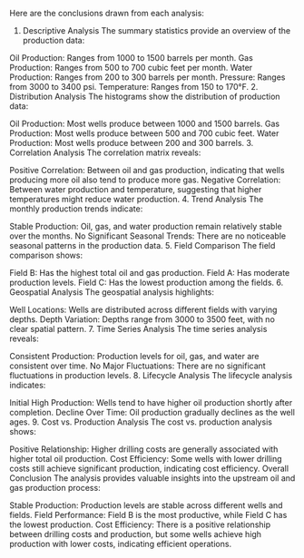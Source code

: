 Here are the conclusions drawn from each analysis:

1. Descriptive Analysis
The summary statistics provide an overview of the production data:

Oil Production: Ranges from 1000 to 1500 barrels per month.
Gas Production: Ranges from 500 to 700 cubic feet per month.
Water Production: Ranges from 200 to 300 barrels per month.
Pressure: Ranges from 3000 to 3400 psi.
Temperature: Ranges from 150 to 170°F.
2. Distribution Analysis
The histograms show the distribution of production data:

Oil Production: Most wells produce between 1000 and 1500 barrels.
Gas Production: Most wells produce between 500 and 700 cubic feet.
Water Production: Most wells produce between 200 and 300 barrels.
3. Correlation Analysis
The correlation matrix reveals:

Positive Correlation: Between oil and gas production, indicating that wells producing more oil also tend to produce more gas.
Negative Correlation: Between water production and temperature, suggesting that higher temperatures might reduce water production.
4. Trend Analysis
The monthly production trends indicate:

Stable Production: Oil, gas, and water production remain relatively stable over the months.
No Significant Seasonal Trends: There are no noticeable seasonal patterns in the production data.
5. Field Comparison
The field comparison shows:

Field B: Has the highest total oil and gas production.
Field A: Has moderate production levels.
Field C: Has the lowest production among the fields.
6. Geospatial Analysis
The geospatial analysis highlights:

Well Locations: Wells are distributed across different fields with varying depths.
Depth Variation: Depths range from 3000 to 3500 feet, with no clear spatial pattern.
7. Time Series Analysis
The time series analysis reveals:

Consistent Production: Production levels for oil, gas, and water are consistent over time.
No Major Fluctuations: There are no significant fluctuations in production levels.
8. Lifecycle Analysis
The lifecycle analysis indicates:

Initial High Production: Wells tend to have higher oil production shortly after completion.
Decline Over Time: Oil production gradually declines as the well ages.
9. Cost vs. Production Analysis
The cost vs. production analysis shows:

Positive Relationship: Higher drilling costs are generally associated with higher total oil production.
Cost Efficiency: Some wells with lower drilling costs still achieve significant production, indicating cost efficiency.
Overall Conclusion
The analysis provides valuable insights into the upstream oil and gas production process:

Stable Production: Production levels are stable across different wells and fields.
Field Performance: Field B is the most productive, while Field C has the lowest production.
Cost Efficiency: There is a positive relationship between drilling costs and production, but some wells achieve high production with lower costs, indicating efficient operations.
